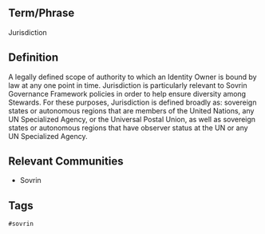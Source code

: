 ## Term/Phrase
Jurisdiction

## Definition
A legally defined scope of authority to which an Identity Owner is bound by law at any one point in time. Jurisdiction is particularly relevant to Sovrin Governance Framework policies in order to help ensure diversity among Stewards. For these purposes, Jurisdiction is defined broadly as: sovereign states or autonomous regions that are members of the United Nations, any UN Specialized Agency, or the Universal Postal Union, as well as sovereign states or autonomous regions that have observer status at the UN or any UN Specialized Agency.

## Relevant Communities
* Sovrin

## Tags
```
#sovrin
```
